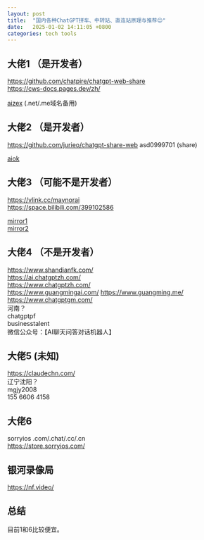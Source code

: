 ```yaml
---
layout: post
title:  "国内各种ChatGPT拼车、中转站、直连站原理与推荐😊"
date:   2025-01-02 14:11:05 +0800
categories: tech tools
---  
```


## 大佬1 （是开发者）  
https://github.com/chatpire/chatgpt-web-share  
https://cws-docs.pages.dev/zh/  


[aizex](https://aizex.cn/g8Je1a)  (.net/.me域名备用)  

## 大佬2 （是开发者）  
https://github.com/jurieo/chatgpt-share-web  asd0999701 (share)  


[aiok](https://aiok.me/)  

## 大佬3 （可能不是开发者）  
https://vlink.cc/maynorai  
https://space.bilibili.com/399102586  

[mirror1](https://chatgpt-plus.top/list/#/home)  
[mirror2](https://agi.maynor1024.live/list/#/home)


## 大佬4 （不是开发者）
https://www.shandianfk.com/  
https://ai.chatgptzh.com/  
https://www.chatgptzh.com/  
https://www.guangmingai.com/  https://www.guangming.me/  
https://www.chatgptgm.com/  
河南？  
chatgptpf  
businesstalent  
微信公众号：【AI聊天问答对话机器人】  

## 大佬5  (未知)   
https://claudechn.com/  
辽宁沈阳？  
mgjy2008  
155 6606 4158  


## 大佬6     
sorryios .com/.chat/.cc/.cn  
https://store.sorryios.com/  

## 银河录像局  
https://nf.video/


## 总结  
目前1和6比较便宜。  




